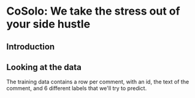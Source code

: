 CoSolo: We take the stress out of your side hustle
===================================================

Introduction
------------


Looking at the data
-------------------

The training data contains a row per comment, with an id, the text of the comment, and 6 different labels that we'll try to predict.

